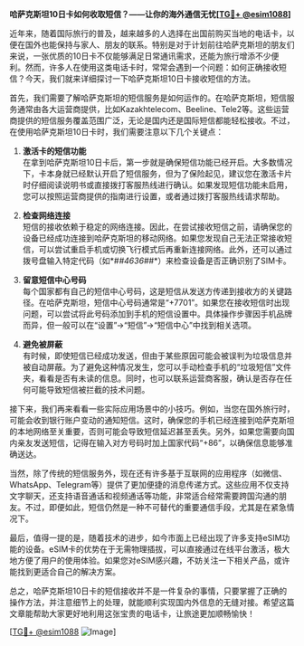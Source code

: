 **哈萨克斯坦10日卡如何收取短信？——让你的海外通信无忧[[TG💪+ @esim1088](https://t.me/s/esim1088)]**

近年来，随着国际旅行的普及，越来越多的人选择在出国前购买当地的电话卡，以便在国外也能保持与家人、朋友的联系。特别是对于计划前往哈萨克斯坦的朋友们来说，一张优质的10日卡不仅能够满足日常通讯需求，还能为旅行增添不少便利。然而，许多人在使用这类电话卡时，常常会遇到一个问题：如何正确接收短信？今天，我们就来详细探讨一下哈萨克斯坦10日卡接收短信的方法。

首先，我们需要了解哈萨克斯坦的短信服务是如何运作的。在哈萨克斯坦，短信服务通常由各大运营商提供，比如Kazakhtelecom、Beeline、Tele2等。这些运营商提供的短信服务覆盖范围广泛，无论是国内还是国际短信都能轻松接收。不过，在使用哈萨克斯坦10日卡时，我们需要注意以下几个关键点：

1. **激活卡的短信功能**  
   在拿到哈萨克斯坦10日卡后，第一步就是确保短信功能已经开启。大多数情况下，卡本身就已经默认开启了短信服务，但为了保险起见，建议您在激活卡片时仔细阅读说明书或直接拨打客服热线进行确认。如果发现短信功能未启用，您可以按照运营商提供的指南进行设置，或者通过拨打客服热线请求帮助。

2. **检查网络连接**  
   短信的接收依赖于稳定的网络连接。因此，在尝试接收短信之前，请确保您的设备已经成功连接到哈萨克斯坦的移动网络。如果您发现自己无法正常接收短信，可以尝试重启手机或切换飞行模式后再重新连接网络。此外，还可以通过拨号盘输入特定代码（如*#*#4636#*#*）来检查设备是否正确识别了SIM卡。

3. **留意短信中心号码**  
   每个国家都有自己的短信中心号码，这是短信从发送方传递到接收方的关键路径。在哈萨克斯坦，短信中心号码通常是“+7701”。如果您在接收短信时出现问题，可以尝试将此号码添加到手机的短信设置中。具体操作步骤因手机品牌而异，但一般可以在“设置”→“短信”→“短信中心”中找到相关选项。

4. **避免被屏蔽**  
   有时候，即使短信已经成功发送，但由于某些原因可能会被误判为垃圾信息并被自动屏蔽。为了避免这种情况发生，您可以手动检查手机的“垃圾短信”文件夹，看看是否有未读的信息。同时，也可以联系运营商客服，确认是否存在任何可能导致短信被拦截的技术问题。

接下来，我们再来看看一些实际应用场景中的小技巧。例如，当您在国外旅行时，可能会收到银行账户变动的通知短信。这时，确保您的手机已经连接到哈萨克斯坦的本地网络至关重要，否则可能会导致短信延迟甚至丢失。另外，如果您需要向国内亲友发送短信，记得在输入对方号码时加上国家代码“+86”，以确保信息能够准确送达。

当然，除了传统的短信服务外，现在还有许多基于互联网的应用程序（如微信、WhatsApp、Telegram等）提供了更加便捷的消息传递方式。这些应用不仅支持文字聊天，还支持语音通话和视频通话等功能，非常适合经常需要跨国沟通的朋友。不过，即便如此，短信仍然是一种不可替代的重要通信手段，尤其是在紧急情况下。

最后，值得一提的是，随着技术的进步，如今市面上已经出现了许多支持eSIM功能的设备。eSIM卡的优势在于无需物理插拔，可以直接通过在线平台激活，极大地方便了用户的使用体验。如果您对eSIM感兴趣，不妨关注一下相关产品，或许能找到更适合自己的解决方案。

总之，哈萨克斯坦10日卡的短信接收并不是一件复杂的事情，只要掌握了正确的操作方法，并注意细节上的处理，就能顺利实现国内外信息的无缝对接。希望这篇文章能帮助大家更好地利用这张宝贵的电话卡，让旅途更加顺畅愉快！  

[[TG💪+ @esim1088](https://t.me/s/esim1088) ![Image](https://i.postimg.cc/4NQfJmqS/Snipaste-2025-05-13-00-14-12.png)]